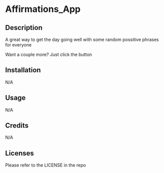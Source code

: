 # Affirmations_App

## Description
A great way to get the day going well with some random possitive phrases for everyone

Want a couple more?  Just click the button

## Installation
N/A

## Usage
N/A

## Credits
N/A

## Licenses
Please refer to the LICENSE in the repo